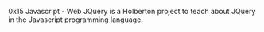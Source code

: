 0x15 Javascript - Web JQuery is a Holberton project to teach about JQuery in the Javascript programming language.
